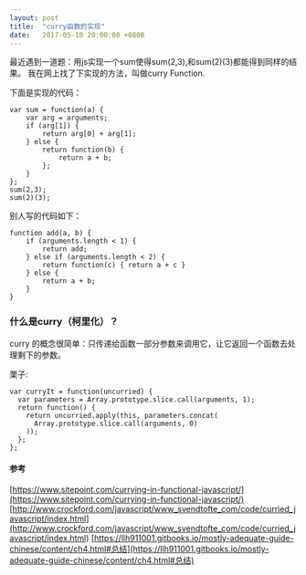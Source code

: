 ```yaml
---
layout: post
title:  "curry函数的实现"
date:   2017-05-10 20:00:00 +0800
---
```


最近遇到一道题：用js实现一个sum使得sum(2,3),和sum(2)(3)都能得到同样的结果。
我在网上找了下实现的方法，叫做curry Function.

下面是实现的代码：
```
var sum = function(a) {
    var arg = arguments;
    if (arg[1]) {
        return arg[0] + arg[1];
    } else {
        return function(b) {
            return a + b;
        };
    }
};
sum(2,3);
sum(2)(3);

```

别人写的代码如下：

```
function add(a, b) {
    if (arguments.length < 1) {
        return add;
    } else if (arguments.length < 2) {
        return function(c) { return a + c }
    } else {
        return a + b;
    }
}
```

### 什么是curry（柯里化）？
curry 的概念很简单：只传递给函数一部分参数来调用它，让它返回一个函数去处理剩下的参数。

栗子:
```
var curryIt = function(uncurried) {
  var parameters = Array.prototype.slice.call(arguments, 1);
  return function() {
    return uncurried.apply(this, parameters.concat(
      Array.prototype.slice.call(arguments, 0)
    ));
  };
};
```

#### 参考
[https://www.sitepoint.com/currying-in-functional-javascript/](https://www.sitepoint.com/currying-in-functional-javascript/)
[http://www.crockford.com/javascript/www_svendtofte_com/code/curried_javascript/index.html](http://www.crockford.com/javascript/www_svendtofte_com/code/curried_javascript/index.html)
[https://llh911001.gitbooks.io/mostly-adequate-guide-chinese/content/ch4.html#总结](https://llh911001.gitbooks.io/mostly-adequate-guide-chinese/content/ch4.html#总结)




